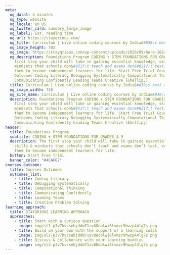 ```yaml
---
meta:
  og_data1: 4 minutes
  og_type: website
  og_locale: en_US
  og_twitter_card: summary_large_image
  og_label1: Est. reading time
  og_url: https://stayqrious.com/
  og_title: Curriculum | Live online coding courses by India&#039;s best teachers
  og_image_height: 702
  og_image: https://stayqrious.com/wp-content/uploads/2020/09/hero-1024x540.png.webp
  og_description: Foundations Program CODING + STEM FOUNDATIONS FOR GRADES 4-9 The
    first step your child will take in gaining essential knowledge, skills &amp;
    mindsets that schools don&#8217;t teach and exams don&#8217;t test, enabling
    them to become independent learners for life. Start Free Trial Course
    Outcomes Coding Literacy Debugging Systematically Computational Thinking
    Communicating Confidently Leading Teams Creative [&hellip;]
  title: Curriculum | Live online coding courses by India&#039;s best teachers
  og_image_width: 728
  og_site_name: Curriculum | Live online coding courses by India&#039;s best teachers
  description: Foundations Program CODING + STEM FOUNDATIONS FOR GRADES 4-9 The
    first step your child will take in gaining essential knowledge, skills &amp;
    mindsets that schools don&#8217;t teach and exams don&#8217;t test, enabling
    them to become independent learners for life. Start Free Trial Course
    Outcomes Coding Literacy Debugging Systematically Computational Thinking
    Communicating Confidently Leading Teams Creative [&hellip;]
header:
  title: Foundations Program
  subtitle: CODING + STEM FOUNDATIONS FOR GRADES 4-9
  description: The first step your child will take in gaining essential knowledge,
    skills & mindsets that schools don’t teach and exams don’t test, enabling
    them to become independent learners for life.
  button: Start Free Trial
  banner_color: "#4CAFE7"
courses_outcome:
  title: Courses Outcomes
  outcomes_list:
    - title: Coding Literacy
    - title: Debugging Systematically
    - title: Computational Thinking
    - title: Communicating Confidently
    - title: Leading Teams
    - title: Creative Problem Solving
learning_approach:
  title: STAYQRIOUS LEARNING APPROACH
  approaches:
    - title: Start with a curious question
      image: img/sl1-p3v7kvcsebjddm71zv88oblwi6lvmzr9hwzp44lg7s.png
    - title: Build on your own with the support of a learning coach
      image: img/sl2-p3v7kvcsebjddm71zv88oblwi6lvmzr9hwzp44lg7s.png
    - title: Discuss & collaborate with your learning buddies
      image: img/sl3-p3v7kvcsebjddm71zv88oblwi6lvmzr9hwzp44lg7s.png
---
```

